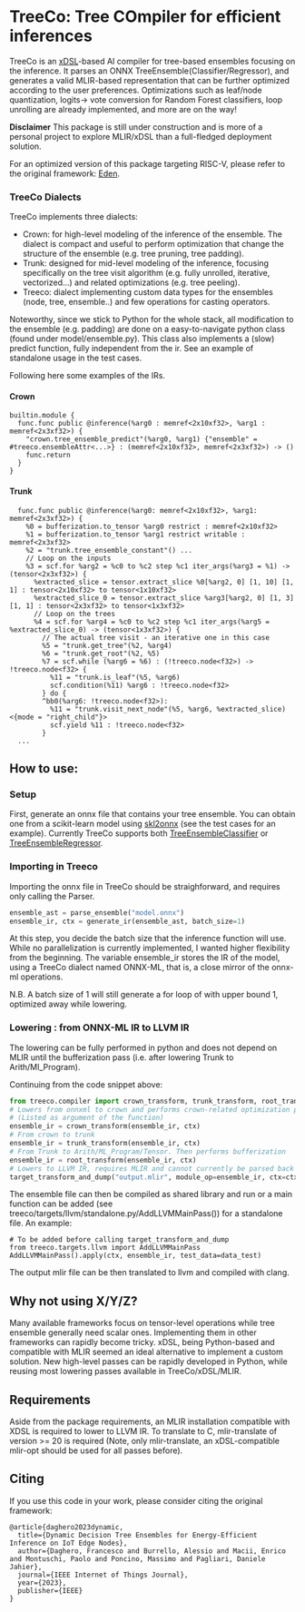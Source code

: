 # **TreeCo**: Tree COmpiler for efficient inferences
TreeCo is an [xDSL](https://github.com/xdslproject/xdsl)-based AI compiler for tree-based ensembles focusing on the inference.
It parses an ONNX TreeEnsemble(Classifier/Regressor), and generates a valid MLIR-based representation that can be further optimized according to the user preferences.
Optimizations such as leaf/node quantization, logits-> vote conversion for Random Forest classifiers, loop unrolling are already implemented, and more are on the way!

<b>Disclaimer</b> This package is still under construction and is more of a personal project to explore MLIR/xDSL than a full-fledged deployment solution.

For an optimized version of this package targeting RISC-V, please refer to the original framework: [Eden](https://github.com/eml-eda/eden).

### TreeCo Dialects
TreeCo implements three dialects:
- Crown: for high-level modeling of the inference of the ensemble. The dialect is compact and useful to perform optimization that change the structure of the ensemble (e.g. tree pruning, tree padding).
- Trunk: designed for mid-level modeling of the inference, focusing specifically on the tree visit algorithm (e.g. fully unrolled, iterative, vectorized...) and related optimizations (e.g. tree peeling).
- Treeco: dialect implementing custom data types for the ensembles (node, tree, ensemble..) and few operations for casting operators.

Noteworthy, since we stick to Python for the whole stack, all modification to the ensemble (e.g. padding) are done on a easy-to-navigate python class (found under model/ensemble.py).
This class also implements a (slow) predict function, fully independent from the ir.
See an example of standalone usage in the test cases.

Following here some examples of the IRs.

#### Crown
```mlir
builtin.module {
  func.func public @inference(%arg0 : memref<2x10xf32>, %arg1 : memref<2x3xf32>) {
    "crown.tree_ensemble_predict"(%arg0, %arg1) {"ensemble" = #treeco.ensembleAttr<...>} : (memref<2x10xf32>, memref<2x3xf32>) -> ()
    func.return
  }
}
```
#### Trunk
```mlir
  func.func public @inference(%arg0: memref<2x10xf32>, %arg1: memref<2x3xf32>) {
    %0 = bufferization.to_tensor %arg0 restrict : memref<2x10xf32>
    %1 = bufferization.to_tensor %arg1 restrict writable : memref<2x3xf32>
    %2 = "trunk.tree_ensemble_constant"() ...
    // Loop on the inputs
    %3 = scf.for %arg2 = %c0 to %c2 step %c1 iter_args(%arg3 = %1) -> (tensor<2x3xf32>) {
      %extracted_slice = tensor.extract_slice %0[%arg2, 0] [1, 10] [1, 1] : tensor<2x10xf32> to tensor<1x10xf32>
      %extracted_slice_0 = tensor.extract_slice %arg3[%arg2, 0] [1, 3] [1, 1] : tensor<2x3xf32> to tensor<1x3xf32>
      // Loop on the trees
      %4 = scf.for %arg4 = %c0 to %c2 step %c1 iter_args(%arg5 = %extracted_slice_0) -> (tensor<1x3xf32>) {
        // The actual tree visit - an iterative one in this case
        %5 = "trunk.get_tree"(%2, %arg4) 
        %6 = "trunk.get_root"(%2, %5) 
        %7 = scf.while (%arg6 = %6) : (!treeco.node<f32>) -> !treeco.node<f32> {
          %11 = "trunk.is_leaf"(%5, %arg6) 
          scf.condition(%11) %arg6 : !treeco.node<f32>
        } do {
        ^bb0(%arg6: !treeco.node<f32>):
          %11 = "trunk.visit_next_node"(%5, %arg6, %extracted_slice) <{mode = "right_child"}> 
          scf.yield %11 : !treeco.node<f32>
        }
  ...
```

## How to use: 
### Setup
First, generate an onnx file that contains your tree ensemble. 
You can obtain one from a scikit-learn model using [skl2onnx](https://onnx.ai/sklearn-onnx/) (see the test cases for an example).
Currently TreeCo supports both [TreeEnsembleClassifier](https://onnx.ai/onnx/operators/onnx_aionnxml_TreeEnsembleClassifier.html) or [TreeEnsembleRegressor](https://onnx.ai/onnx/operators/onnx_aionnxml_TreeEnsembleRegressor.html).

### Importing in Treeco
Importing the onnx file in TreeCo should be straighforward, and requires only calling the Parser.
```python
ensemble_ast = parse_ensemble("model.onnx")
ensemble_ir, ctx = generate_ir(ensemble_ast, batch_size=1)
```

At this step, you decide the batch size that the inference function will use. While no parallelization is currently implemented, I wanted higher flexibility from the beginning.
The variable ensemble_ir stores the IR of the model, using a TreeCo dialect named ONNX-ML, that is, a close mirror of the onnx-ml operations.

N.B. A batch size of 1 will still generate a for loop of with upper bound 1, optimized away while lowering.

### Lowering : from ONNX-ML IR to LLVM IR
The lowering can be fully performed in python and does not depend on MLIR until the bufferization pass (i.e. after lowering Trunk to Arith/Ml_Program).

Continuing from the code snippet above:
```python
from treeco.compiler import crown_transform, trunk_transform, root_transform
# Lowers from onnxml to crown and performs crown-related optimization passes
# (Listed as argument of the function)
ensemble_ir = crown_transform(ensemble_ir, ctx)
# From crown to trunk
ensemble_ir = trunk_transform(ensemble_ir, ctx)
# From Trunk to Arith/ML_Program/Tensor. Then performs bufferization 
ensemble_ir = root_transform(ensemble_ir, ctx)
# Lowers to LLVM IR, requires MLIR and cannot currently be parsed back to python.
target_transform_and_dump("output.mlir", module_op=ensemble_ir, ctx=ctx)
```
The ensemble file can then be compiled as shared library and run or a main function can be added (see treeco/targets/llvm/standalone.py/AddLLVMMainPass()) for a standalone file.
An example:
```python3
# To be added before calling target_transform_and_dump
from treeco.targets.llvm import AddLLVMMainPass
AddLLVMMainPass().apply(ctx, ensemble_ir, test_data=data_test)
```
The output mlir file can be then translated to llvm and compiled with clang.

## Why not using X/Y/Z?
Many available frameworks focus on tensor-level operations while tree ensemble generally need scalar ones. Implementing them in other frameworks can rapidly become tricky.
xDSL, being Python-based and compatible with MLIR seemed an ideal alternative to implement a custom solution. New high-level passes can be rapidly developed in Python, while reusing most lowering passes available in TreeCo/xDSL/MLIR.

## Requirements
Aside from the package requirements, an MLIR installation compatible with XDSL is required to lower to LLVM IR.
To translate to C, mlir-translate of version >= 20 is required (Note, only mlir-translate, an xDSL-compatible mlir-opt should be used for all passes before).


## Citing 
If you use this code in your work, please consider citing the original framework:
```
@article{daghero2023dynamic,
  title={Dynamic Decision Tree Ensembles for Energy-Efficient Inference on IoT Edge Nodes},
  author={Daghero, Francesco and Burrello, Alessio and Macii, Enrico and Montuschi, Paolo and Poncino, Massimo and Pagliari, Daniele Jahier},
  journal={IEEE Internet of Things Journal},
  year={2023},
  publisher={IEEE}
}
```
